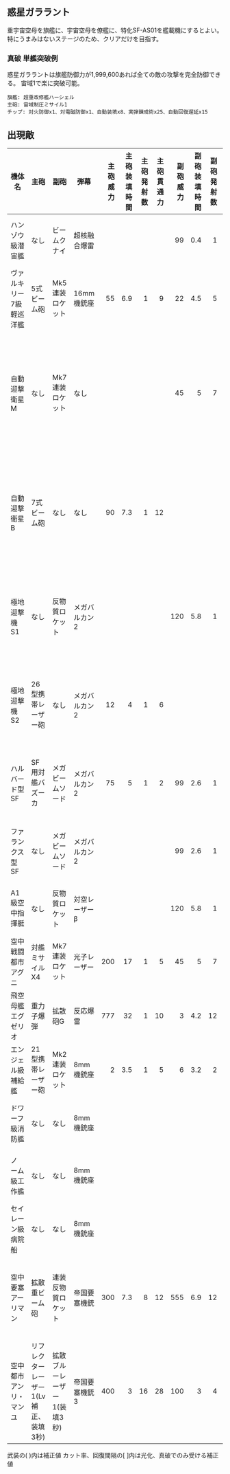 ## 惑星ガララント

重宇宙空母を旗艦に、宇宙空母を僚艦に、特化SF-AS01を艦載機にするとよい。
特にうまみはないステージのため、クリアだけを目指す。

### 真破 単艦突破例

惑星ガララントは旗艦防御力が1,999,600あれば全ての敵の攻撃を完全防御できる。
宙域1で楽に突破可能。

```
旗艦: 超重改修艦ハーシェル
主砲: 宙域制圧ミサイル1
チップ: 対火防御x1、対電磁防御x1、自動装填x8、実弾錬成術x25、自動回復遅延x15
```

## 出現敵

<ul class="enemies-list"></ul>

| 機体名                  | 主砲                                   | 副砲                         | 弾幕           | 主砲威力 | 主砲装填時間 | 主砲発射数 | 主砲貫通力 | 副砲威力 | 副砲装填時間 | 副砲発射数 | 副砲貫通力 | 弾幕威力 | 弾幕装填時間 | 弾幕発射数 | 弾幕貫通力 | 機関            | 設計図           | 実弾カット | Eカット | 爆風カット | 回避率 | 爆風回避率 | 回復間隔   |    装甲 | 速度 | 対火災力 | 対電磁力 | 資金 | 功績値 | 救出人数 | 登場ステージ                         |
|-------------------------|----------------------------------------|------------------------------|----------------|---------:|-------------:|-----------:|-----------:|---------:|-------------:|-----------:|-----------:|---------:|-------------:|-----------:|-----------:|-----------------|------------------|-----------:|--------:|-----------:|-------:|-----------:|------------|--------:|-----:|---------:|---------:|-----:|-------:|---------:|--------------------------------------|
| ハンゾウ級潜宙艦        | なし                                   | ビームクナイ                 | 超核融合爆雷   |          |              |            |            |       99 |          0.4 |          1 |          6 |       50 |          8.1 |          1 |          1 | 軽燃料炉J       | 試作SF-AS00      |    0%[60%] | 0%[60%] |         0% |     0% |         0% | なし[30秒] |     280 | 1.80 |       35 |       35 |   80 |     80 |       22 | 1、2、3                              |
| ヴァルキリー7級軽巡洋艦 | 5式ビーム砲                            | Mk5連装ロケット              | 16mm機銃座     |       55 |          6.9 |          1 |          9 |       22 |          4.5 |          5 |          1 |        5 |          0.2 |          2 |          1 | 原子炉A         | 軽巡洋艦         |    0%[60%] | 0%[60%] |         0% |     0% |         0% | なし[30秒] |     500 | 0.60 |       12 |       12 |   82 |     82 |       40 | 1、2、3、4、5、6                     |
| 自動迎撃衛星M           | なし                                   | Mk7連装ロケット              | なし           |          |              |            |            |       45 |            5 |          7 |          1 |          |              |            |            | 原子炉A         | 消防艦           |    0%[60%] | 0%[60%] |         0% |     0% |         0% | なし[30秒] |     250 | 0.30 |        1 |        1 |  100 |    100 |        1 | 1、1ボス、2、3、4、5、6、7、8、9、10 |
| 自動迎撃衛星B           | 7式ビーム砲                            | なし                         | なし           |       90 |          7.3 |          1 |         12 |          |              |            |            |          |              |            |            | 原子炉A         | 工作艦           |    0%[60%] | 0%[60%] |         0% |     0% |         0% | なし[30秒] |     350 | 0.30 |        1 |        1 |  100 |    100 |        1 | 2、2ボス、3、4、5、6、7、8、9、10    |
| 極地迎撃機S1            | なし                                   | 反物質ロケット               | メガバルカン2  |          |              |            |            |      120 |          5.8 |          1 |          4 |        3 |          0.2 |          1 |          1 | 原子炉A         | 対空迎撃機XX1    |    0%[60%] | 0%[60%] |         0% |     0% |         0% | なし[30秒] |     380 | 1.70 |        1 |        1 |  120 |    121 |        3 | 3ボス、4、5、6、7、8、9、10          |
| 極地迎撃機S2            | 26型携帯レーザー砲                     | なし                         | メガバルカン2  |       12 |            4 |          1 |          6 |          |              |            |            |        3 |          0.2 |          1 |          1 | 原子炉A         | 対空迎撃機XX1    |    0%[60%] | 0%[60%] |         0% |     0% |         0% | なし[30秒] |     470 | 1.80 |        1 |        1 |  120 |    121 |        3 | 4ボス、5、6、7、8、9、10             |
| ハルバード型SF          | SF用対艦バズーカ                       | メガビームソード             | メガバルカン2  |       75 |            5 |          1 |          2 |       99 |          2.6 |          1 |         10 |        3 |          0.2 |          1 |          1 | 原子炉A         | 特化SF-AS01      |    0%[60%] | 0%[60%] |         0% |     0% |         0% | なし[30秒] |     520 | 1.30 |       10 |       10 |  140 |    148 |        3 | 5ボス、6、7、8、9、10                |
| ファランクス型SF        | なし                                   | メガビームソード             | メガバルカン2  |          |              |            |            |       99 |          2.6 |          1 |         10 |        3 |          0.2 |          1 |          1 | 原子炉A         | 特化SF-AS01      |    0%[60%] | 0%[60%] |         0% |     0% |         0% | なし[30秒] |     885 | 1.00 |       20 |       20 |  140 |    148 |        3 | 6ボス、7、8、9、10                   |
| A1級空中指揮艇          | なし                                   | 反物質ロケット               | 対空レーザーβ |          |              |            |            |      120 |          5.8 |          1 |          4 |        3 |          0.3 |          2 |          2 | 原子炉B         | 長距離砲艦       |    0%[60%] | 0%[60%] |         0% |     0% |         0% | なし[30秒] |    1200 | 0.60 |       22 |       22 |  170 |    182 |       40 | 7ボス、8、9、10                      |
| 空中戦闘都市アグニ      | 対艦ミサイルX4                         | Mk7連装ロケット              | 光子レーザー   |      200 |           17 |          1 |          5 |       45 |            5 |          7 |          1 |       35 |          0.3 |          3 |          5 | 原子炉B         | 長距離砲艦       |    0%[60%] | 0%[60%] |         0% |     0% |         0% | なし[30秒] |    3650 | 0.20 |       31 |       38 |  300 |    266 |      200 | 8ボス、9、10                         |
| 飛空母艦エグゼリオ      | 重力子爆弾                             | 拡散砲G                      | 反応爆雷       |      777 |           32 |          1 |         10 |        3 |          4.2 |         12 |          1 |      100 |          7.5 |          1 |          1 | 原子炉C         | 長距離砲艦       |    0%[60%] | 0%[60%] |         0% |     0% |         0% | なし[30秒] |    2850 | 0.50 |       41 |       48 |  400 |    366 |       80 | 9ボス、10                            |
| エンジェル級補給艦      | 21型携帯レーザー砲                     | Mk2連装ロケット              | 8mm機銃座      |        2 |          3.5 |          1 |          5 |        6 |          3.2 |          2 |          1 |        1 |          0.2 |          2 |          1 | 軽燃料炉G       | 輸送艦           |    0%[60%] | 0%[60%] |         0% |     0% |         0% | なし[30秒] |      50 | 0.20 |        1 |        1 |   80 |     10 |       30 | 10                                   |
| ドワーフ級消防艦        | なし                                   | なし                         | 8mm機銃座      |          |              |            |            |          |              |            |            |        1 |          0.2 |          2 |          1 | 軽燃料炉D       | 消防艦           |    0%[60%] | 0%[60%] |         0% |     0% |         0% | なし[30秒] |      50 | 0.20 |       10 |       10 |   30 |     30 |       10 | 10                                   |
| ノーム級工作艦          | なし                                   | なし                         | 8mm機銃座      |          |              |            |            |          |              |            |            |        1 |          0.2 |          2 |          1 | 軽燃料炉D       | 工作艦           |    0%[60%] | 0%[60%] |         0% |     0% |         0% | なし[30秒] |      50 | 0.20 |       10 |       10 |   30 |     30 |       10 | 10                                   |
| セイレーン級病院船      | なし                                   | なし                         | 8mm機銃座      |          |              |            |            |          |              |            |            |        1 |          0.2 |          2 |          1 | 軽燃料炉D       | 病院船           |    0%[60%] | 0%[60%] |         0% |     0% |         0% | なし[30秒] |      50 | 0.20 |       10 |       10 |   30 |     30 |       10 | 10                                   |
| 空中要塞アーリマン      | 拡散重ビーム砲                         | 連装反物質ロケット           | 帝国要塞機銃   |      300 |          7.3 |          8 |         12 |      555 |          6.9 |         12 |          8 |       30 |          0.2 |         10 |          2 | 試作対消滅機関G | 超兵器搭載実験機 |    0%[60%] | 0%[60%] |         0% |     0% |         0% | なし[30秒] |   77777 | 0.10 |       75 |       75 |  999 |    999 |      350 | 10ボス                               |
| 空中都市アンリ・マンユ  | リフレクターレーザー1(Lv補正、装填3秒) | 拡散ブルーレーザー1(装填3秒) | 帝国要塞機銃3  |      400 |            3 |         16 |         28 |      100 |            3 |          4 |         30 |       60 |          0.3 |         14 |          1 | 星生炉E         | 空中要塞         |        80% |     80% |        80% |     0% |         0% | 1秒        | 1000000 | 0.01 |       99 |       99 | 7000 |   7000 |     8000 | 10裏ボス(全難易度)                   |

武装の( )内は補正値
カット率、回復間隔の[ ]内は光化、真破でのみ受ける補正値
